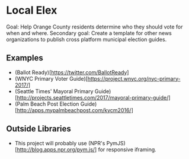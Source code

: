 # Local Elex
Goal: Help Orange County residents determine who they should vote for when and where.
Secondary goal: Create a template for other news organizations to publish cross platform municipal election guides.

## Examples
- (Ballot Ready)[https://twitter.com/BallotReady]
- (WNYC Primary Voter Guide)[https://project.wnyc.org/nyc-primary-2017/]
- (Seattle Times' Mayoral Primary Guide)[http://projects.seattletimes.com/2017/mayoral-primary-guide/]
- (Palm Beach Post Election Guide)[http://apps.mypalmbeachpost.com/kycm2016/]


## Outside Libraries
- This project will probably use (NPR's PymJS)[http://blog.apps.npr.org/pym.js/] for responsive iframing.
